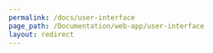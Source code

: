 ```yaml
---
permalink: /docs/user-interface
page_path: /Documentation/web-app/user-interface
layout: redirect
---
```

